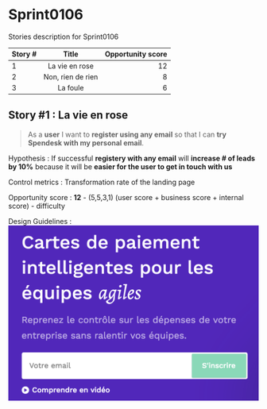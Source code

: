 # Sprint0106
Stories description for Sprint0106

| Story # | Title         | Opportunity score  |
| ------  |:-------------:| -----:|
| 1       | La vie en rose | 12 |
| 2       | Non, rien de rien      |   8 |
| 3       | La foule      |    6 |

## Story #1 : La vie en rose
> As a **user** I want to **register using any email** so that I can **try Spendesk with my personal email**.

Hypothesis : If successful **registery with any email** will **increase # of leads by 10%** because it will be **easier for the user to get in touch with us**

Control metrics : Transformation rate of the landing page

Opportunity score : **12** - (5,5,3,1) (user score + business score + internal score) - difficulty

Design Guidelines : ![alt text](https://github.com/ipharatest/Sprint0106/blob/master/Screen%20Shot%202018-05-30%20at%2010.07.48.png)
